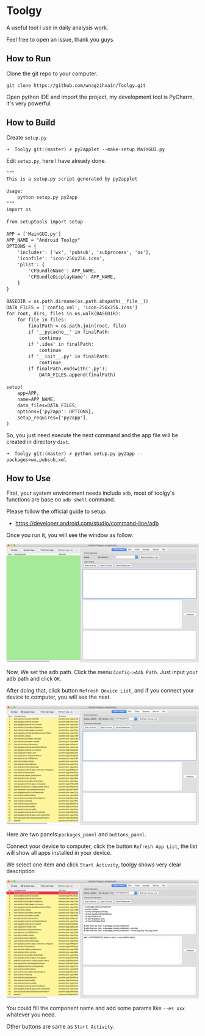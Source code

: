 # Toolgy

A useful tool I use in daily analysis work. 

Feel free to open an issue, thank you guys.

## How to Run
Clone the git repo to your computer.
```
git clone https://github.com/wnagzihxa1n/Toolgy.git
```

Open python IDE and import the project, my development tool is PyCharm, it's very powerful.

## How to Build
Create `setup.py`
```
➜  Toolgy git:(master) ✗ py2applet --make-setup MainGUI.py 
```

Edit `setup.py`, here I have already done.
```
"""
This is a setup.py script generated by py2applet

Usage:
    python setup.py py2app
"""
import os

from setuptools import setup

APP = ['MainGUI.py']
APP_NAME = "Android Toolgy"
OPTIONS = {
    'includes': ['wx', 'pubsub', 'subprocess', 'os'],
    'iconfile': 'icon-256x256.icns',
    'plist': {
        'CFBundleName': APP_NAME,
        'CFBundleDisplayName': APP_NAME,
    }
}

BASEDIR = os.path.dirname(os.path.abspath(__file__))
DATA_FILES = ['config.xml', 'icon-256x256.icns']
for root, dirs, files in os.walk(BASEDIR):
    for file in files:
        finalPath = os.path.join(root, file)
        if '__pycache__' in finalPath:
            continue
        if '.idea' in finalPath:
            continue
        if '__init__.py' in finalPath:
            continue
        if finalPath.endswith('.py'):
            DATA_FILES.append(finalPath)

setup(
    app=APP,
    name=APP_NAME,
    data_files=DATA_FILES,
    options={'py2app': OPTIONS},
    setup_requires=['py2app'],
)
```

So, you just need execute the next command and the app file will be created in directory `dist`.
```
➜  Toolgy git:(master) ✗ python setup.py py2app --packages=wx,pubsub,xml
```

## How to Use
First, your system environment needs include `adb`, most of toolgy's functions are base on `adb shell` command.

Please follow the official guide to setup.
- https://developer.android.com/studio/command-line/adb

Once you run it, you will see the window as follow.

![](resources/first_load_window.png)

Now, We set the adb path. Click the menu `Config->Adb Path`. Just input your adb path and click `OK`.

After doing that, click button `Refresh Device List`, and if you connect your device to computer, you will see the next.

![](resources/main_window.png)

Here are two panels:`packages_panel` and `buttons_panel`.

Connect your device to computer, click the button `Refresh App List`, the list will show all apps installed in your device.

We select one item and click `Start Activity`, toolgy shows very clear description

![](resources/start_activity.png)

You could fill the component name and add some params like `--es xxx` whatever you need.

Other buttons are same as `Start Activity`.